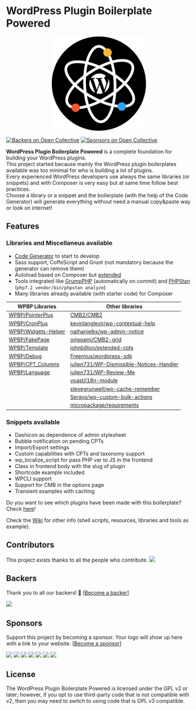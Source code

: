 # WordPress Plugin Boilerplate Powered
<p align="center">
<img src="https://raw.githubusercontent.com/WPBP/boilerplate-assets/master/icon-256x256.png" alt="Logo" title="Logo">
</p>

[![Backers on Open Collective](https://opencollective.com/WordPress-Plugin-Boilerplate-Powered/backers/badge.svg)](#backers)
[![Sponsors on Open Collective](https://opencollective.com/WordPress-Plugin-Boilerplate-Powered/sponsors/badge.svg)](#sponsors)

**WordPress Plugin Boilerplate Powered** is a complete foundation for building your WordPress plugins.  
This project started because mainly the WordPress plugin boilerplates available was too minimal for who is building a lot of plugins.  
Every experienced WordPress developers use always the same libraries (or snippets) and with Composer is very easy but at same time follow best practices.  
Choose a library or a snippet and the boilerplate (with the help of the Code Generator) will generate everything without need a manual copy&paste way or look on internet!

## Features

### Libraries and Miscellaneus available

* [Code Generator](https://github.com/WPBP/generator) to start to develop
* Sass support, CoffeScript and Grunt (not mandatory because the generator can remove them)
* Autoload based on Composer but [extended](https://github.com/WPBP/WordPress-Plugin-Boilerplate-Powered/blob/master/plugin-name/engine/class-initialize.php)
* Tools integrated like [GrumpPHP](https://github.com/phpro/grumphp) (automatically on commit) and [PHPStan](https://github.com/phpstan/phpstan/) (`php7.2 vendor/bin/phpstan analyze`)
* Many libraries already available (with starter code) for Composer

| WPBP Libraries  | Other libraries |
| --- | --- |
| [WPBP/PointerPlus](https://github.com/WPBP/PointerPlus) | [CMB2/CMB2](https://github.com/CMB2/CMB2)  |
| [WPBP/CronPlus](https://github.com/WPBP/CronPlus) | [kevinlangleyjr/wp-contextual-help](https://github.com/kevinlangleyjr/wp-contextual-help)  |
| [WPBP/Widgets-Helper](https://github.com/WPBP/Widgets-Helper)  | [nathanielks/wp-admin-notice](https://github.com/nathanielks/wordpress-admin-notice)  |
| [WPBP/FakePage](https://github.com/WPBP/FakePage)  | [origgami/CMB2-grid](https://github.com/origgami/cmb2-grid)  |
| [WPBP/Template](https://github.com/WPBP/Template)  | [johnbillion/extended-cpts](https://github.com/johnbillion/extended-cpts/)  |
| [WPBP/Debug](https://github.com/WPBP/Debug)  | [Freemius/wordpress-sdk](https://github.com/Freemius/wordpress-sdk)  |
| [WPBP/CPT_Columns](https://github.com/WPBP/CPT_Columns)  | [julien731/WP-Dismissible-Notices-Handler](https://github.com/julien731/wp-dismissible-notices-handler)  |
| [WPBP/Language](https://github.com/WPBP/Language)  | [julien731/WP-Review-Me](https://github.com/julien731/WP-Review-Me)  |
|   | [yoast/i18n-module](https://github.com/yoast/i18n-module)  |
|   | [stevegrunwell/wp-cache-remember](https://github.com/stevegrunwell/wp-cache-remember)  |
|   | [Seravo/wp-custom-bulk-actions](https://github.com/Seravo/wp-custom-bulk-actions)  |
|   | [micropackage/requirements](https://github.com/micropackage/requirements)  |


### Snippets available

* Dashicon as dependence of admin stylesheet
* Bubble notification on pending CPTs
* Import/Export settings
* Custom capabilities with CPTs and taxonomy support
* wp_localize_script for pass PHP var to JS in the frontend
* Class in frontend body with the slug of plugin
* Shortcode example included
* WPCLI support
* Support for CMB in the options page
* Transient examples with caching

Do you want to see which plugins have been made with this boilerplate? Check [here](https://github.com/WPBP/WordPress-Plugin-Boilerplate-Powered/wiki/Plugin-made-with-this-Boilerplate)!  

Check the [Wiki](https://wpbp.github.io/wiki.html) for other info (shell scripts, resources, libraries and tools as example).

## Contributors

This project exists thanks to all the people who contribute.
<a href="https://github.com/WPBP/WordPress-Plugin-Boilerplate-Powered/graphs/contributors"><img src="https://opencollective.com/WordPress-Plugin-Boilerplate-Powered/contributors.svg?width=890" /></a>

## Backers

Thank you to all our backers! 🙏 [[Become a backer](https://opencollective.com/WordPress-Plugin-Boilerplate-Powered#backer)]

<a href="https://opencollective.com/WordPress-Plugin-Boilerplate-Powered#backers" target="_blank"><img src="https://opencollective.com/WordPress-Plugin-Boilerplate-Powered/backers.svg?width=890"></a>

## Sponsors

Support this project by becoming a sponsor. Your logo will show up here with a link to your website. [[Become a sponsor](https://opencollective.com/WordPress-Plugin-Boilerplate-Powered#sponsor)]

<a href="https://opencollective.com/WordPress-Plugin-Boilerplate-Powered/sponsor/0/website" target="_blank"><img src="https://opencollective.com/WordPress-Plugin-Boilerplate-Powered/sponsor/0/avatar.svg"></a>
<a href="https://opencollective.com/WordPress-Plugin-Boilerplate-Powered/sponsor/1/website" target="_blank"><img src="https://opencollective.com/WordPress-Plugin-Boilerplate-Powered/sponsor/1/avatar.svg"></a>
<a href="https://opencollective.com/WordPress-Plugin-Boilerplate-Powered/sponsor/2/website" target="_blank"><img src="https://opencollective.com/WordPress-Plugin-Boilerplate-Powered/sponsor/2/avatar.svg"></a>
<a href="https://opencollective.com/WordPress-Plugin-Boilerplate-Powered/sponsor/3/website" target="_blank"><img src="https://opencollective.com/WordPress-Plugin-Boilerplate-Powered/sponsor/3/avatar.svg"></a>
<a href="https://opencollective.com/WordPress-Plugin-Boilerplate-Powered/sponsor/4/website" target="_blank"><img src="https://opencollective.com/WordPress-Plugin-Boilerplate-Powered/sponsor/4/avatar.svg"></a>
<a href="https://opencollective.com/WordPress-Plugin-Boilerplate-Powered/sponsor/5/website" target="_blank"><img src="https://opencollective.com/WordPress-Plugin-Boilerplate-Powered/sponsor/5/avatar.svg"></a>
<a href="https://opencollective.com/WordPress-Plugin-Boilerplate-Powered/sponsor/6/website" target="_blank"><img src="https://opencollective.com/WordPress-Plugin-Boilerplate-Powered/sponsor/6/avatar.svg"></a>


## License

The WordPress Plugin Boilerplate Powered is licensed under the GPL v2 or later; however, if you opt to use third-party code that is not compatible with v2, then you may need to switch to using code that is GPL v3 compatible.
